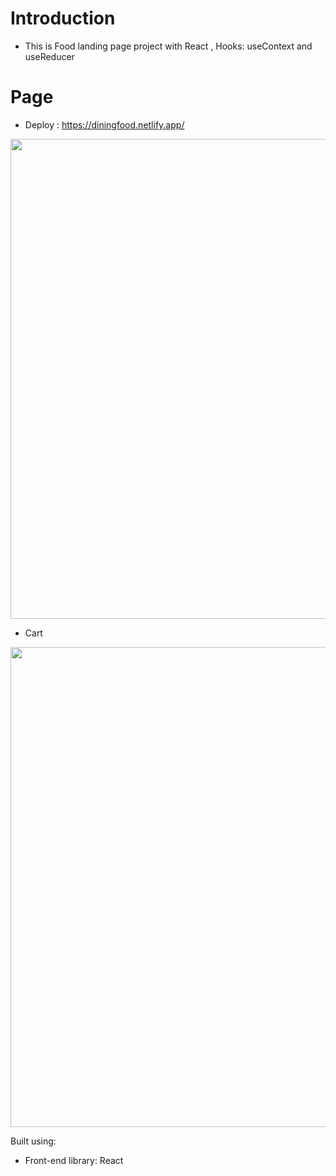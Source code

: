 # Introduction

- This is Food landing page project with React , Hooks: useContext and useReducer

# Page

- Deploy : https://diningfood.netlify.app/

<img width="768" alt="" src="https://ik.imagekit.io/120499/food.PNG?ik-sdk-version=javascript-1.4.3&updatedAt=1678028804146">

- Cart

<img width="768" alt="" src="https://ik.imagekit.io/120499/food_cart.PNG?ik-sdk-version=javascript-1.4.3&updatedAt=1678029745842">

Built using:

- Front-end library: React
